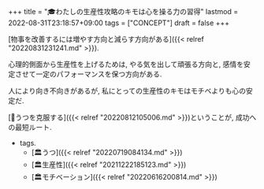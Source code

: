 +++
title = "🎓わたしの生産性攻略のキモは心を操る力の習得"
lastmod = 2022-08-31T23:18:57+09:00
tags = ["CONCEPT"]
draft = false
+++

[物事を改善するには増やす方向と減らす方向がある]({{< relref "20220831231241.md" >}}).

心理的側面から生産性を上げるためは, やる気を出して頑張る方向と, 感情を安定させて一定のパフォーマンスを保つ方向がある.

人により向き不向きがあるが, 私にとっての生産性のキモはモチベよりも心の安定だ.

[🚀うつを克服する]({{< relref "20220812105006.md" >}})ということが, 成功への最短ルート.

-   tags.
    -   [🏛うつ]({{< relref "20220719084134.md" >}})
    -   [🏛生産性]({{< relref "20211222185123.md" >}})
    -   [🏛モチベーション]({{< relref "20220616200814.md" >}})
